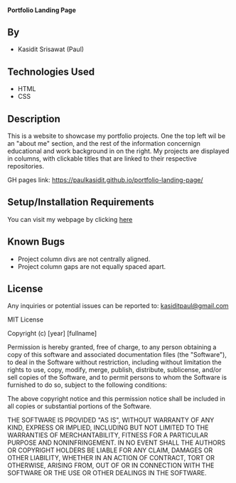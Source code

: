 #### Portfolio Landing Page

## By

* Kasidit Srisawat (Paul)

## Technologies Used

* HTML
* CSS

## Description

This is a website to showcase my portfolio projects. One the top left wil be an "about me" section, and the rest of the information concernign educational and work background in on the right. 
My projects are displayed in columns, with clickable titles that are linked to their respective repositories. 

GH pages link: https://paulkasidit.github.io/portfolio-landing-page/ 

## Setup/Installation Requirements

You can visit my webpage by clicking [here](https://paulkasidit.github.io/portfolio-landing-page/)

## Known Bugs

* Project column divs are not centrally aligned. 
* Project column gaps are not equally spaced apart. 

## License

Any inquiries or potential issues can be reported to: kasiditpaul@gmail.com

MIT License

Copyright (c) [year] [fullname]

Permission is hereby granted, free of charge, to any person obtaining a copy
of this software and associated documentation files (the "Software"), to deal
in the Software without restriction, including without limitation the rights
to use, copy, modify, merge, publish, distribute, sublicense, and/or sell
copies of the Software, and to permit persons to whom the Software is
furnished to do so, subject to the following conditions:

The above copyright notice and this permission notice shall be included in all
copies or substantial portions of the Software.

THE SOFTWARE IS PROVIDED "AS IS", WITHOUT WARRANTY OF ANY KIND, EXPRESS OR
IMPLIED, INCLUDING BUT NOT LIMITED TO THE WARRANTIES OF MERCHANTABILITY,
FITNESS FOR A PARTICULAR PURPOSE AND NONINFRINGEMENT. IN NO EVENT SHALL THE
AUTHORS OR COPYRIGHT HOLDERS BE LIABLE FOR ANY CLAIM, DAMAGES OR OTHER
LIABILITY, WHETHER IN AN ACTION OF CONTRACT, TORT OR OTHERWISE, ARISING FROM,
OUT OF OR IN CONNECTION WITH THE SOFTWARE OR THE USE OR OTHER DEALINGS IN THE
SOFTWARE.